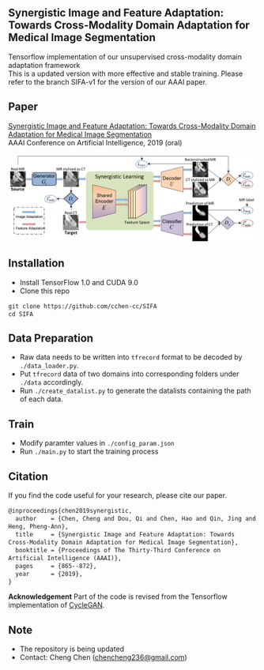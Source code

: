 ## Synergistic Image and Feature Adaptation:<br/> Towards Cross-Modality Domain Adaptation for Medical Image Segmentation

Tensorflow implementation of our unsupervised cross-modality domain adaptation framework<br/>
This is a updated version with more effective and stable training. 
Please refer to the branch SIFA-v1 for the version of our AAAI paper. 

## Paper
[Synergistic Image and Feature Adaptation: Towards Cross-Modality Domain Adaptation for Medical Image Segmentation](https://arxiv.org/abs/1901.08211)
<br/>
AAAI Conference on Artificial Intelligence, 2019 (oral)
<br/>
<br/>
![](figure/framework.png)

## Installation
* Install TensorFlow 1.0 and CUDA 9.0
* Clone this repo
```
git clone https://github.com/cchen-cc/SIFA
cd SIFA
```

## Data Preparation
* Raw data needs to be written into `tfrecord` format to be decoded by `./data_loader.py`.
* Put `tfrecord` data of two domains into corresponding folders under `./data` accordingly.
* Run `./create_datalist.py` to generate the datalists containing the path of each data.

## Train
* Modify paramter values in `./config_param.json`
* Run `./main.py` to start the training process

## Citation
If you find the code useful for your research, please cite our paper.
```
@inproceedings{chen2019synergistic,
  author    = {Chen, Cheng and Dou, Qi and Chen, Hao and Qin, Jing and Heng, Pheng-Ann},
  title     = {Synergistic Image and Feature Adaptation: Towards Cross-Modality Domain Adaptation for Medical Image Segmentation},
  booktitle = {Proceedings of The Thirty-Third Conference on Artificial Intelligence (AAAI)},
  pages     = {865--872},
  year      = {2019},
}
```

**Acknowledgement**
Part of the code is revised from the Tensorflow implementation of [CycleGAN](https://github.com/leehomyc/cyclegan-1).

## Note
* The repository is being updated
* Contact: Cheng Chen (chencheng236@gmail.com)
